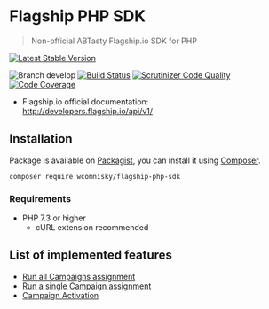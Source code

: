 # Flagship PHP SDK
> Non-official ABTasty Flagship.io SDK for PHP

[![Latest Stable Version](https://img.shields.io/packagist/v/wcomnisky/flagship-php-sdk.svg?style=flat-square)](https://packagist.org/packages/wcomnisky/flagship-php-sdk)

![Branch develop](https://img.shields.io/badge/branch-develop-brightgreen.svg?style=flat-square)
[![Build Status](https://img.shields.io/travis/wcomnisky/flagship-php-sdk/develop.svg?style=flat-square)](https://travis-ci.org/wcomnisky/flagship-php-sdk)
[![Scrutinizer Code Quality](https://img.shields.io/scrutinizer/g/wcomnisky/flagship-php-sdk/develop.svg?style=flat-square)](https://scrutinizer-ci.com/g/wcomnisky/flagship-php-sdk/?branch=develop)
[![Code Coverage](https://img.shields.io/scrutinizer/coverage/g/wcomnisky/flagship-php-sdk/develop.svg?style=flat-square)](https://scrutinizer-ci.com/g/wcomnisky/flagship-php-sdk/?branch=develop)

* Flagship.io official documentation:  
  http://developers.flagship.io/api/v1/

## Installation

Package is available on [Packagist](https://packagist.org/packages/wcomnisky/flagship-php-sdk),
you can install it using [Composer](https://getcomposer.org).

```shell
composer require wcomnisky/flagship-php-sdk
```

### Requirements

* PHP 7.3 or higher
  * cURL extension recommended

## List of implemented features

* [Run all Campaigns assignment](http://developers.flagship.io/api/v1/#run-all-campaigns-assignment)
* [Run a single Campaign assignment](http://developers.flagship.io/api/v1/#run-a-single-campaign-assignment)
* [Campaign Activation](http://developers.flagship.io/api/v1/?shell#campaign-activation)